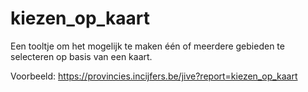 # kiezen_op_kaart

Een tooltje om het mogelijk te maken één of meerdere gebieden te selecteren op basis van een kaart.

Voorbeeld: https://provincies.incijfers.be/jive?report=kiezen_op_kaart

